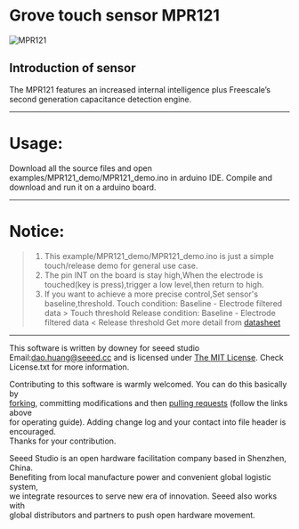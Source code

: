 Grove touch sensor MPR121
=================================  

![MPR121](https://github.com/linux-downey/Grove_touch_sensor_MPR121/blob/master/MPR121_module.png)  


Introduction of sensor
----------------------------  
The MPR121 features an increased internal intelligence plus Freescale’s second generation capacitance detection engine.

***
Usage:
==========  
Download all the source files and open examples/MPR121_demo/MPR121_demo.ino in arduino IDE. Compile and download and run it on a arduino board.

****
Notice:
=========
>1. This example/MPR121_demo/MPR121_demo.ino is just a simple touch/release demo for general use case.
>2. The pin INT on the board is stay high,When the electrode is touched(key is press),trigger a low level,then return to high.
>3. If you want to achieve a more precise control,Set sensor's baseline,threshold.
    Touch condition: Baseline - Electrode filtered data > Touch threshold 
    Release condition: Baseline - Electrode filtered data < Release threshold
    Get more detail from [datasheet](http://www.baidu.com)



***
This software is written by downey  for seeed studio<br>
Email:dao.huang@seeed.cc
and is licensed under [The MIT License](http://opensource.org/licenses/mit-license.php). Check License.txt for more information.<br>

Contributing to this software is warmly welcomed. You can do this basically by<br>
[forking](https://help.github.com/articles/fork-a-repo), committing modifications and then [pulling requests](https://help.github.com/articles/using-pull-requests) (follow the links above<br>
for operating guide). Adding change log and your contact into file header is encouraged.<br>
Thanks for your contribution.

Seeed Studio is an open hardware facilitation company based in Shenzhen, China. <br>
Benefiting from local manufacture power and convenient global logistic system, <br>
we integrate resources to serve new era of innovation. Seeed also works with <br>
global distributors and partners to push open hardware movement.<br>
